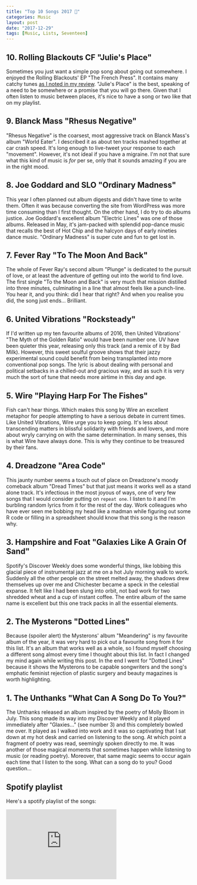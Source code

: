```yaml
---
title: "Top 10 Songs 2017 🎤"
categories: Music
layout: post
date: "2017-12-29"
tags: [Music, Lists, Seventeen]
---
```


## 10. Rolling Blackouts CF "Julie's Place"
Sometimes you just want a simple pop song about going out somewhere. I enjoyed the Rolling Blackouts' EP "The French Press". It contains many catchy tunes [as I noted in my review](album-digest-march-2017). "Julie's Place" is the best, speaking of a need to be somewhere or a promise that you will go there. Given that I often listen to music between places, it's nice to have a song or two like that on my playlist.

## 9. Blanck Mass "Rhesus Negative"
"Rhesus Negative" is the coarsest, most aggressive track on Blanck Mass's album "World Eater". I described it as about ten tracks mashed together at car crash speed. It's long enough to live-tweet your response to each "movement". However, it's not ideal if you have a migraine. I'm not that sure what this kind of music is *for* per se, only that it sounds amazing if you are in the right mood.

## 8. Joe Goddard and SLO "Ordinary Madness"
This year I often planned out album digests and didn't have time to write them. Often it was because converting the site from WordPress was more time consuming than I first thought. On the other hand, I do try to do albums justice. Joe Goddard's excellent album "Electric Lines" was one of those albums. Released in May, it's jam-packed with splendid pop-dance music that recalls the best of Hot Chip and the halcyon days of early nineties dance music. "Ordinary Madness" is super cute and fun to get lost in.  

## 7. Fever Ray "To The Moon And Back"
The whole of Fever Ray's second album "Plunge" is dedicated to the pursuit of love, or at least the adventure of getting out into the world to find love. The first single "To the Moon and Back" is very much that mission distilled into three minutes, culminating in a line that almost feels like a punch-line. You hear it, and you think: did I hear that right? And when you realise you did, the song just ends... Brilliant.

## 6. United Vibrations "Rocksteady"
If I'd written up my ten favourite albums of 2016, then United Vibrations' "The Myth of the Golden Ratio" would have been number one. UV have been quieter this year, releasing only this track (and a remix of it by Bad Milk). However, this sweet soulful groove shows that their jazzy experimental sound could benefit from being transplanted into more conventional pop songs. The lyric is about dealing with personal and political setbacks in a chilled-out and gracious way, and as such it is very much the sort of tune that needs more airtime in this day and age.

## 5. Wire "Playing Harp For The Fishes"
Fish can't hear things. Which makes this song by Wire an excellent metaphor for people attempting to have a serious debate in current times. Like United Vibrations, Wire urge you to keep going. It's less about transcending matters in blissful solidarity with friends and lovers, and more about wryly carrying on with the same determination. In many senses, this is what Wire have always done. This is why they continue to be treasured by their fans.

## 4. Dreadzone "Area Code"
This jaunty number seems a touch out of place on Dreadzone's moody comeback album "Dread Times" but that just means it works well as a stand alone track. It's infectious in the most joyous of ways, one of very few songs that I would consider putting on `repeat one`. I listen to it and I'm burbling random lyrics from it for the rest of the day. Work colleagues who have ever seen me bobbing my head like a madman while figuring out some R code or filling in a spreadsheet should know that this song is the reason why.

## 3. Hampshire and Foat "Galaxies Like A Grain Of Sand"
Spotify's Discover Weekly does some wonderful things, like lobbing this glacial piece of instrumental jazz at me on a hot July morning walk to work. Suddenly all the other people on the street melted away, the shadows drew themselves up over me and Chichester became a speck in the celestial expanse. It felt like I had been slung into orbit, not bad work for two shredded wheat and a cup of instant coffee. The entire album of the same name is excellent but this one track packs in all the essential elements.

## 2. The Mysterons "Dotted Lines"
Because (spoiler alert) the Mysterons' album "Meandering" is my favourite album of the year, it was very hard to pick out a favourite song from it for this list. It's an album that works well as a whole, so I found myself choosing a different song almost every time I thought about this list. In fact I changed my mind again while writing this post. In the end I went for "Dotted Lines" because it shows the Mysterons to be capable songwriters and the song's emphatic feminist rejection of plastic surgery and beauty magazines is worth highlighting. 

## 1. The Unthanks "What Can A Song Do To You?"
The Unthanks released an album inspired by the poetry of Molly Bloom in July. This song made its way into my Discover Weekly and it played immediately after "Glaxies..." (see number 3) and this completely bowled me over. It played as I walked into work and it was so captivating that I sat down at my hot desk and carried on listening to the song. At which point a fragment of poetry was read, seemingly spoken directly to me. It was another of those magical moments that sometimes happen while listening to music (or reading poetry). Moreover, that same magic seems to occur again each time that I listen to the song. What can a song do to you? Good question...

## Spotify playlist
Here's a spotify playlist of the songs:  

<iframe src="https://open.spotify.com/embed/user/mattischrome/playlist/5XChBveXo258jEREYLEd0B" width="300" height="190" frameborder="0" allowtransparency="true"></iframe>

